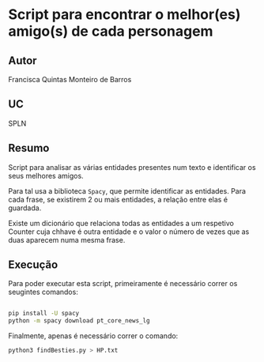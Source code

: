 # Script para encontrar o melhor(es) amigo(s) de cada personagem

## Autor
Francisca Quintas Monteiro de Barros

## UC
SPLN

## Resumo


Script para analisar as várias entidades presentes num texto e identificar os seus melhores amigos.

Para tal usa a biblioteca `Spacy`, que permite identificar as entidades. Para cada frase, se existirem 2 ou mais entidades, a relação entre elas é guardada.

Existe um dicionário que relaciona todas as entidades a um respetivo Counter cuja chhave é outra entidade e o valor o número de vezes que as duas aparecem numa mesma frase.



## Execução

Para poder executar esta script, primeiramente é necessário correr os seugintes comandos:
```bash 

pip install -U spacy
python -m spacy download pt_core_news_lg

```



Finalmente, apenas é necessário correr o comando:
```bash
python3 findBesties.py > HP.txt
```